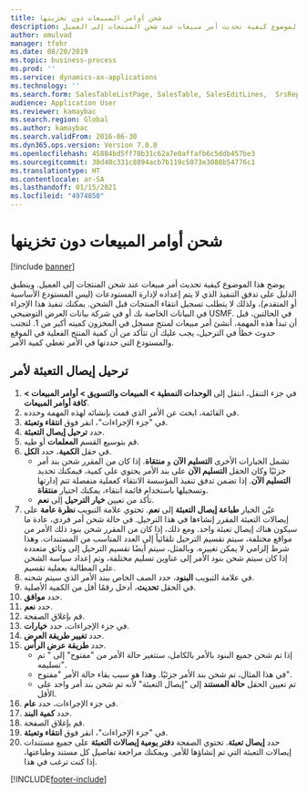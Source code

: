 ```yaml
---
title: شحن أوامر المبيعات دون تخزينها
description: يوضح هذا الموضوع كيفية تحديث أمر مبيعات عند شحن المنتجات إلى العميل.
author: omulvad
manager: tfehr
ms.date: 08/20/2019
ms.topic: business-process
ms.prod: ''
ms.service: dynamics-ax-applications
ms.technology: ''
ms.search.form: SalesTableListPage, SalesTable, SalesEditLines,  SrsReportViewerForm, SalesTableLineQuantity, CustPackingSlipJournal
audience: Application User
ms.reviewer: kamaybac
ms.search.region: Global
ms.author: kamaybac
ms.search.validFrom: 2016-06-30
ms.dyn365.ops.version: Version 7.0.0
ms.openlocfilehash: 45884bd5ff70b31c62a7e0affafb6c5ddb457be3
ms.sourcegitcommit: 38d40c331c8894acb7b119c5073e3088b54776c1
ms.translationtype: HT
ms.contentlocale: ar-SA
ms.lasthandoff: 01/15/2021
ms.locfileid: "4974850"
---
```

# <a name="ship-sales-orders-without-warehousing"></a>شحن أوامر المبيعات دون تخزينها

[!include [banner](../../includes/banner.md)]

يوضح هذا الموضوع كيفية تحديث أمر مبيعات عند شحن المنتجات إلى العميل. وينطبق الدليل على تدفق التنفيذ الذي لا يتم إعداده لإدارة المستودعات (ليس المستودع الأساسية أو المتقدم)، ولذلك لا يتطلب تسجيل انتقاء المنتجات قبل الشحن. يمكنك تنفيذ هذا الإجراء في البيانات الخاصة بك أو في شركة بيانات العرض التوضيحي USMF. في الحالتين، قبل أن تبدأ هذه المهمة، أنشئ أمر مبيعات لمنتج مسجل في المخزون كميته أكبر من 1. لتجنب حدوث خطأ في الترحيل، يجب عليك أن تتأكد من أن كمية المنتج الفعلية في الموقع والمستودع التي حددتها في الأمر تغطي كمية الأمر.

## <a name="post-packing-slip-for-an-order"></a>ترحيل إيصال التعبئة لأمر
1. في جزء التنقل، انتقل إلى **الوحدات النمطية > المبيعات والتسويق > أوامر المبيعات > كافة أوامر المبيعات**.
2. في القائمة، ابحث عن الأمر الذي قمت بإنشائه لهذه المهمة وحدده.
3. في "جزء الإجراءات"، انقر فوق **انتقاء وتعبئة**.
4. حدد **ترحيل إيصال التعبئة‬**.
5. قم بتوسيع القسم **المعلمات** أو طيه.
6. في حقل **الكمية**، حدد **الكل**.
    - تشمل الخيارات الأخرى **التسليم الآن** و **منتقاة**. إذا كان من المقرر شحن بند أمر جزئيًا وكان الحقل **التسليم الآن** على بند الأمر يحتوي على كمية، فيمكنك تحديد **التسليم الآن**. إذا تضمن تدفق تنفيذ المؤسسة الانتقاء كعملية منفصلة تتم إدارتها وتسجيلها باستخدام قائمة انتقاء، يمكنك اختيار **منتقاة**.  
    - تأكد من تعيين **خيار الترحيل** إلى **نعم**.  
7. عيّن الخيار **طباعة إيصال التعبئة** إلى **نعم**. تحتوي علامة التبويب **نظرة عامة** على إيصالات التعبئة المقرر إنشاءها في هذا الترحيل. في حالة شحن أمر فردي، عادة ما سيكون هناك إيصال تعبئة واحد. ومع ذلك، إذا كان من المقرر شحن بنود ذلك الأمر من مواقع مختلفة، سيتم تقسيم الترحيل تلقائياً إلى العدد المناسب من المستندات. وهذا شرط إلزامي لا يمكن تغييره. وبالمثل، سيتم أيضًا تقسيم الترحيل إلى وثائق متعددة إذا كان سيتم شحن بنود الأمر إلى عناوين تسليم مختلفة، وتم إعداد سياسة الشحن على المطالبة بعملية تقسيم.  
8. في علامة التبويب **البنود**، حدد الصف الخاص ببند الأمر الذي سيتم شحنه.
9. في الحقل **تحديث**، أدخل رقمًا أقل من الكمية الأصلية.
10. حدد **موافق**.
11. حدد **نعم**.
12. قم بإغلاق الصفحة.
13. في جزء الإجراءات، حدد **خيارات**.
14. حدد **تغيير طريقة العرض**.
15. حدد **طريقة عرض الرأس**.
    - إذا تم شحن جميع البنود بالأمر بالكامل، ستتغير حالة الأمر من "مفتوح" إلى " تم تسليمه".  
    - في هذا المثال، تم شحن بند الأمر جزئيًا. وهذا هو سبب بقاء حالة الأمر "مفتوح".     
    - تم تعيين الحقل **حالة المستند** إلى "إيصال التعبئة" لأنه تم شحن بند أمر واحد على الأقل.  
16. في جزء الإجراءات، حدد **عام**.
17. حدد **كمية البند**.
18. قم بإغلاق الصفحة.
19. في "جزء الإجراءات"، انقر فوق **انتقاء وتعبئة**.
20. حدد **إيصال تعبئة**. تحتوي الصفحة **دفتر يومية إيصالات التعبئة** على جميع مستندات إيصالات التعبئة التي تم إنشاؤها للأمر. ويمكنك مراجعة تفاصيل كل مستند وطباعتها، إذا كنت ترغب في هذا.  



[!INCLUDE[footer-include](../../../includes/footer-banner.md)]